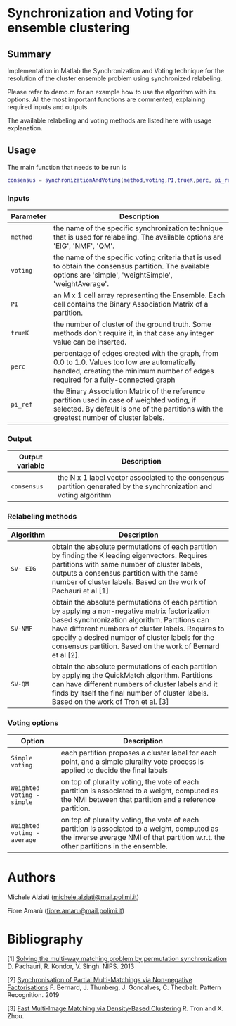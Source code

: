 # Synchronization and Voting for ensemble clustering
## Summary
Implementation in Matlab the Synchronization and Voting technique for the resolution of the cluster ensemble problem using synchronized relabeling. 

Please refer to demo.m for an example how to use the algorithm with its options. All the most important functions are commented, explaining 
required inputs and outputs.

The available relabeling and voting methods are listed here with usage explanation.

## Usage


The main function that needs to be run is
```MATLAB
consensus = synchronizationAndVoting(method,voting,PI,trueK,perc, pi_ref)
```

### Inputs

 Parameter      | Description
 -------------- | -----------
 `method`       | the name of the specific synchronization technique that is used  for relabeling. The available options are 'EIG', 'NMF', 'QM'.     
 `voting`       |the name of the specific voting criteria that is used to obtain the consensus partition. The available options are 'simple', 'weightSimple', 'weightAverage'.
`PI`            | an M x 1 cell array representing the Ensemble. Each cell contains the Binary Association Matrix of a partition.
 `trueK`        | the number of cluster of the ground truth. Some methods don`t require it, in that case any integer value can be inserted.
 `perc`         | percentage of edges created with the graph, from 0.0 to 1.0. Values  too low are automatically handled, creating the minimum number of edges required for a fully-connected graph
 `pi_ref`       | the Binary Association Matrix of the reference partition used in  case of weighted voting, if selected. By default is one of the   partitions with the greatest number of cluster labels.
 
### Output
Output variable| Description
-------------- | -----------
`consensus`    | the N x 1 label vector associated to the consensus     partition generated by the synchronization and voting algorithm


### Relabeling methods
Algorithm      | Description
-------------- | -----------
`SV- EIG`    | obtain the absolute permutations of each partition by finding the K leading eigenvectors. Requires partitions with same number of cluster labels, outputs a consensus partition with the same number of cluster labels. Based on the work of Pachauri et al [1]
`SV-NMF`     | obtain the absolute permutations of each partition by applying a non-negative matrix factorization based synchronization algorithm. Partitions can have different numbers of                      cluster labels. Requires to specify a desired number of cluster labels for the consensus partition. Based on the work of Bernard et al [2].
`SV-QM`      | obtain the absolute permutations of each partition by applying the QuickMatch algorithm. Partitions can have different numbers of cluster labels and it finds by itself the final number of cluster labels. Based on the work of Tron et al. [3]

### Voting options
Option      | Description
-------------- | -----------
`Simple voting` | each partition proposes a cluster label for each point, and a simple plurality vote process is applied to decide the final labels
`Weighted voting - simple` | on top of plurality voting, the vote of each partition is associated to a weight, computed as the NMI between that partition and a reference partition.
`Weighted voting - average` | on top of plurality voting, the vote of each partition is associated to a weight, computed as the inverse average NMI of that partition w.r.t. the other partitions in the ensemble.

# Authors

Michele Alziati (michele.alziati@mail.polimi.it) 

Fiore Amarù  (fiore.amaru@mail.polimi.it)


# Bibliography
[1]  [Solving the multi-way matching problem by permutation synchronization](https://pages.cs.wisc.edu/~pachauri/perm-sync/assignmentsync.pdf)
    D. Pachauri, R. Kondor, V. Singh. NIPS. 2013
    
[2] [Synchronisation of Partial Multi-Matchings via Non-negative Factorisations](https://www.sciencedirect.com/science/article/pii/S0031320319301293)
F. Bernard, J. Thunberg, J. Goncalves, C. Theobalt. Pattern Recognition. 2019 

[3] [Fast Multi-Image Matching via Density-Based Clustering](https://openaccess.thecvf.com/content_ICCV_2017/papers/Tron_Fast_Multi-Image_Matching_ICCV_2017_paper.pdf)
 R. Tron and X. Zhou. 
